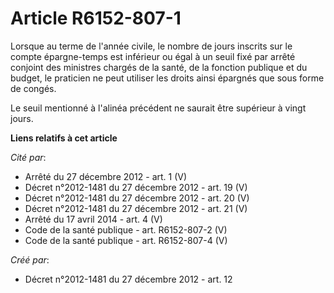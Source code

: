 # Article R6152-807-1

Lorsque au terme de l'année civile, le nombre de jours inscrits sur le compte épargne-temps est inférieur ou égal à un seuil
fixé par arrêté conjoint des ministres chargés de la santé, de la fonction publique et du budget, le praticien ne peut
utiliser les droits ainsi épargnés que sous forme de congés. 

Le seuil mentionné à l'alinéa précédent ne saurait être supérieur à vingt jours.

**Liens relatifs à cet article**

_Cité par_:

  - Arrêté du 27 décembre 2012 - art. 1 (V)
  - Décret n°2012-1481 du 27 décembre 2012 - art. 19 (V)
  - Décret n°2012-1481 du 27 décembre 2012 - art. 20 (V)
  - Décret n°2012-1481 du 27 décembre 2012 - art. 21 (V)
  - Arrêté du 17 avril 2014 - art. 4 (V)
  - Code de la santé publique - art. R6152-807-2 (V)
  - Code de la santé publique - art. R6152-807-4 (V)

_Créé par_:

  - Décret n°2012-1481 du 27 décembre 2012 - art. 12
